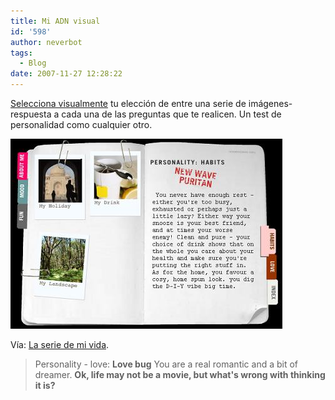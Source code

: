 ```yaml
---
title: Mi ADN visual
id: '598'
author: neverbot
tags:
  - Blog
date: 2007-11-27 12:28:22
---
```


[Selecciona visualmente](http://dna.imagini.net/friends/) tu elección de entre una serie de imágenes-respuesta a cada una de las preguntas que te realicen. Un test de personalidad como cualquier otro.

![VisualDNA](./mi-adn-visual/visualdna.JPG "VisualDNA")

Vía: [La serie de mi vida](http://laseriedemivida.wordpress.com/2007/11/21/2x12-mi-adn-visual-my-visualdna/).

> Personality - love: **Love bug** You are a real romantic and a bit of dreamer. **Ok, life may not be a movie, but what's wrong with thinking it is?**